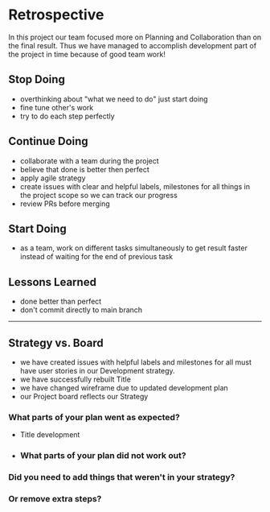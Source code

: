# Retrospective

In this project our team focused more on Planning and Collaboration than on the
final result. Thus we have managed to accomplish development part of the project
in time because of good team work!

## Stop Doing

- overthinking about "what we need to do" just start doing
- fine tune other's work
- try to do each step perfectly

## Continue Doing

- collaborate with a team during the project
- believe that done is better then perfect
- apply agile strategy
- create issues with clear and helpful labels, milestones for all things in the
  project scope so we can track our progress
- review PRs before merging

## Start Doing

- as a team, work on different tasks simultaneously to get result faster instead
  of waiting for the end of previous task

## Lessons Learned

- done better than perfect
- don't commit directly to main branch

---

## Strategy vs. Board

- we have created issues with helpful labels and milestones for all must have
  user stories in our Development strategy.
- we have successfully rebuilt Title
- we have changed wireframe due to updated development plan
- our Project board reflects our Strategy

### What parts of your plan went as expected?

- Title development

- ### What parts of your plan did not work out?

### Did you need to add things that weren't in your strategy?

### Or remove extra steps?
